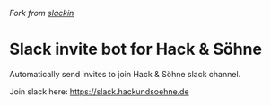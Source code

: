 _Fork from [slackin](https://github.com/rauchg/slackin)_

# Slack invite bot for Hack & Söhne

Automatically send invites to join Hack & Söhne slack channel.

Join slack here: https://slack.hackundsoehne.de
